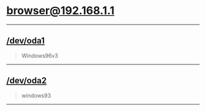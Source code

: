 # browser@192.168.1.1

---
## [/dev/oda1](https://windows96.net/)
> Windows96v3

---
## [/dev/oda2](https://windows93.net/)
> windows93

---
